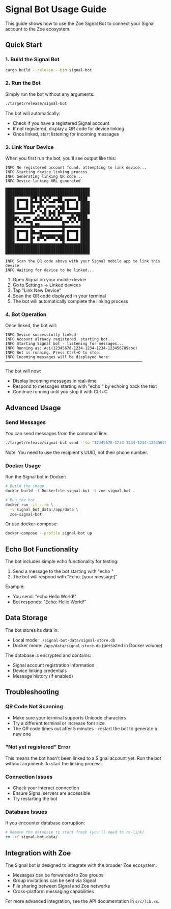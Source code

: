 # Signal Bot Usage Guide

This guide shows how to use the Zoe Signal Bot to connect your Signal account to the Zoe ecosystem.

## Quick Start

### 1. Build the Signal Bot

```bash
cargo build --release --bin signal-bot
```

### 2. Run the Bot

Simply run the bot without any arguments:

```bash
./target/release/signal-bot
```

The bot will automatically:
- Check if you have a registered Signal account
- If not registered, display a QR code for device linking
- Once linked, start listening for incoming messages

### 3. Link Your Device

When you first run the bot, you'll see output like this:

```
INFO No registered account found, attempting to link device...
INFO Starting device linking process
INFO Generating linking QR code...
INFO Device linking URL generated

█████████████████████████████████████
█████████████████████████████████████
████ ▄▄▄▄▄ █▀█ █▄▀▄▀ ▄▄██ ▄▄▄▄▄ ████
████ █   █ █▀▀▀█ ▀ ▀▀▀ ▀▀█ █   █ ████
████ █▄▄▄█ █▀ █▀▀▄▀▀▀▀▄▀██ █▄▄▄█ ████
████▄▄▄▄▄▄▄█▄▀ ▀▄█ █▄█ █▄█▄▄▄▄▄▄▄████
████▄▄  ▄▄▄  ▄▀▄▄▀▄▀▄▀▄▀▄  ▄▄█▄▀████
████▀▄▀▄▀▄▄▄▀▀▀▀▀▀▀▀▀▀▀▀▀▄▄▄▀▄▀▄▀████
████▄▄▄▄▄▄▄█▄██▄▄▄▄▄▄▄▄▄▄█▄▄▄▄▄▄▄████
████ ▄▄▄▄▄ █▄  ▄▄▄▄▄▄▄▄▄▄█ ▄▄▄▄▄ ████
████ █   █ █▀▀▀█▄▄▄▄▄▄▄▄▄█ █   █ ████
████ █▄▄▄█ █▀ █▀▀▄▀▀▀▀▄▀██ █▄▄▄█ ████
████▄▄▄▄▄▄▄█▄▄▄▄▄▄▄▄▄▄▄▄▄█▄▄▄▄▄▄▄████
█████████████████████████████████████
█████████████████████████████████████

INFO Scan the QR code above with your Signal mobile app to link this device
INFO Waiting for device to be linked...
```

1. Open Signal on your mobile device
2. Go to Settings → Linked devices
3. Tap "Link New Device"
4. Scan the QR code displayed in your terminal
5. The bot will automatically complete the linking process

### 4. Bot Operation

Once linked, the bot will:

```
INFO Device successfully linked!
INFO Account already registered, starting bot...
INFO Starting Signal bot - listening for messages...
INFO Running as: Aci(12345678-1234-1234-1234-123456789abc)
INFO Bot is running. Press Ctrl+C to stop.
INFO Incoming messages will be displayed here:
────────────────────────────────────────────────────────────
```

The bot will now:
- Display incoming messages in real-time
- Respond to messages starting with "echo " by echoing back the text
- Continue running until you stop it with Ctrl+C

## Advanced Usage

### Send Messages

You can send messages from the command line:

```bash
./target/release/signal-bot send --to "12345678-1234-1234-1234-123456789abc" --message "Hello from the bot!"
```

Note: You need to use the recipient's UUID, not their phone number.

### Docker Usage

Run the Signal bot in Docker:

```bash
# Build the image
docker build -f Dockerfile.signal-bot -t zoe-signal-bot .

# Run the bot
docker run -it --rm \
  -v signal_bot_data:/app/data \
  zoe-signal-bot
```

Or use docker-compose:

```bash
docker-compose --profile signal-bot up
```

## Echo Bot Functionality

The bot includes simple echo functionality for testing:

1. Send a message to the bot starting with "echo "
2. The bot will respond with "Echo: [your message]"

Example:
- You send: "echo Hello World!"
- Bot responds: "Echo: Hello World!"

## Data Storage

The bot stores its data in:
- Local mode: `./signal-bot-data/signal-store.db`
- Docker mode: `/app/data/signal-store.db` (persisted in Docker volume)

The database is encrypted and contains:
- Signal account registration information
- Device linking credentials
- Message history (if enabled)

## Troubleshooting

### QR Code Not Scanning

- Make sure your terminal supports Unicode characters
- Try a different terminal or increase font size
- The QR code times out after 5 minutes - restart the bot to generate a new one

### "Not yet registered" Error

This means the bot hasn't been linked to a Signal account yet. Run the bot without arguments to start the linking process.

### Connection Issues

- Check your internet connection
- Ensure Signal servers are accessible
- Try restarting the bot

### Database Issues

If you encounter database corruption:

```bash
# Remove the database to start fresh (you'll need to re-link)
rm -rf signal-bot-data/
```

## Integration with Zoe

The Signal bot is designed to integrate with the broader Zoe ecosystem:

- Messages can be forwarded to Zoe groups
- Group invitations can be sent via Signal
- File sharing between Signal and Zoe networks
- Cross-platform messaging capabilities

For more advanced integration, see the API documentation in `src/lib.rs`.